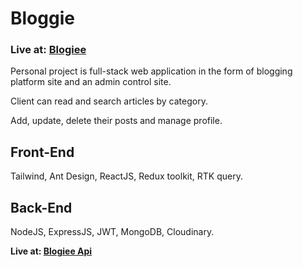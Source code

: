 # Bloggie
### Live at: [Blogiee](https://blog-client-next.vercel.app/)
Personal project is full-stack web application in the form of blogging platform site and an admin control site.

Client can read and search articles by category. 

Add, update, delete their posts and manage profile.

## Front-End
Tailwind, Ant Design, ReactJS, Redux toolkit, RTK query.

## Back-End
NodeJS, ExpressJS, JWT, MongoDB, Cloudinary.

**Live at: [Blogiee Api](https://github.com/phkai16/blog-api-mongodb)**
